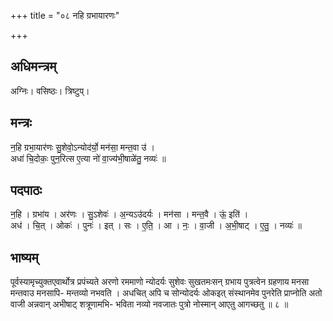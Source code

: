 +++
title = "०८ नहि ग्रभायारणः"

+++
## अधिमन्त्रम्
अग्निः। वसिष्ठः। त्रिष्टुप्।

## मन्त्रः
न॒हि ग्रभा॒यार॑णः सु॒शेवो॒ऽन्योद॑र्यो॒ मन॑सा॒ मन्त॒वा उ॑ ।  
अधा॑ चि॒दोकः॒ पुन॒रित्स ए॒त्या नो॑ वा॒ज्य॑भी॒षाळे॑तु॒ नव्यः॑ ॥

## पदपाठः
न॒हि । ग्रभा॑य । अर॑णः । सु॒ऽशेवः॑ । अ॒न्यऽउ॑दर्यः । मन॑सा । मन्त॒वै । ऊं॒ इति॑ ।  
अध॑ । चि॒त् । ओकः॑ । पुनः॑ । इत् । सः । ए॒ति॒ । आ । नः॒ । वा॒जी । अ॒भी॒षाट् । ए॒तु॒ । नव्यः॑ ॥

## भाष्यम्
पूर्वस्यामृच्युक्तएवार्थोत्र प्रपंच्यते अरणो रममाणो न्योदर्यः सुशेवः सुखतमःसन् ग्रभाय पुत्रत्वेन ग्रहणाय मनसा मन्तवाउ मनसापि- मन्तव्यो नभवति । अधचित् अपि च सोन्योदर्यः ओकइत् संस्थानमेव पुनरेति प्राप्नोति अतो वाजी अन्नवान् अभीषाट् शत्रूणामभि- भविता नव्यो नवजातः पुत्रो नोस्मान् आएतु आगच्छतु ॥ ८ ॥
